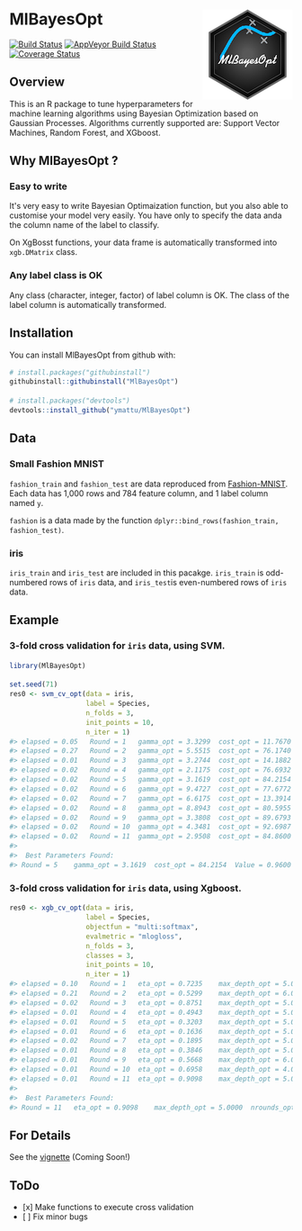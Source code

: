 
<!-- README.md is generated from README.Rmd. Please edit that file -->
MlBayesOpt <img src="man/figures/logo.png" align="right" />
===========================================================

[![Build Status](https://travis-ci.org/ymattu/MlBayesOpt.svg?branch=master)](https://travis-ci.org/ymattu/MlBayesOpt) [![AppVeyor Build Status](https://ci.appveyor.com/api/projects/status/github/ymattu/MlBayesOpt?branch=master&svg=true)](https://ci.appveyor.com/project/ymattu/MlBayesOpt) [![Coverage Status](https://img.shields.io/codecov/c/github/ymattu/MlBayesOpt/master.svg)](https://codecov.io/github/ymattu/MlBayesOpt?branch=master)

Overview
--------

This is an R package to tune hyperparameters for machine learning algorithms using Bayesian Optimization based on Gaussian Processes. Algorithms currently supported are: Support Vector Machines, Random Forest, and XGboost.

Why MlBayesOpt ?
----------------

### Easy to write

It's very easy to write Bayesian Optimaization function, but you also able to customise your model very easily. You have only to specify the data anda the column name of the label to classify.

On XgBosst functions, your data frame is automatically transformed into `xgb.DMatrix` class.

### Any label class is OK

Any class (character, integer, factor) of label column is OK. The class of the label column is automatically transformed.

Installation
------------

You can install MlBayesOpt from github with:

``` r
# install.packages("githubinstall")
githubinstall::githubinstall("MlBayesOpt")

# install.packages("devtools")
devtools::install_github("ymattu/MlBayesOpt")
```

Data
----

### Small Fashion MNIST

`fashion_train` and `fashion_test` are data reproduced from [Fashion-MNIST](https://github.com/zalandoresearch/fashion-mnist). Each data has 1,000 rows and 784 feature column, and 1 label column named `y`.

`fashion` is a data made by the function `dplyr::bind_rows(fashion_train, fashion_test)`.

### iris

`iris_train` and `iris_test` are included in this pacakge. `iris_train` is odd-numbered rows of `iris` data, and `iris_test`is even-numbered rows of `iris` data.

Example
-------

### 3-fold cross validation for `iris` data, using SVM.

``` r
library(MlBayesOpt)

set.seed(71)
res0 <- svm_cv_opt(data = iris,
                   label = Species,
                   n_folds = 3,
                   init_points = 10,
                   n_iter = 1)
#> elapsed = 0.05   Round = 1   gamma_opt = 3.3299  cost_opt = 11.7670  Value = 0.9333 
#> elapsed = 0.27   Round = 2   gamma_opt = 5.5515  cost_opt = 76.1740  Value = 0.9067 
#> elapsed = 0.01   Round = 3   gamma_opt = 3.2744  cost_opt = 14.1882  Value = 0.9400 
#> elapsed = 0.02   Round = 4   gamma_opt = 2.1175  cost_opt = 76.6932  Value = 0.9200 
#> elapsed = 0.02   Round = 5   gamma_opt = 3.1619  cost_opt = 84.2154  Value = 0.9600 
#> elapsed = 0.02   Round = 6   gamma_opt = 9.4727  cost_opt = 77.6772  Value = 0.8933 
#> elapsed = 0.02   Round = 7   gamma_opt = 6.6175  cost_opt = 13.3914  Value = 0.9267 
#> elapsed = 0.02   Round = 8   gamma_opt = 8.8943  cost_opt = 80.5955  Value = 0.8733 
#> elapsed = 0.02   Round = 9   gamma_opt = 3.3808  cost_opt = 89.6793  Value = 0.9333 
#> elapsed = 0.02   Round = 10  gamma_opt = 4.3481  cost_opt = 92.6987  Value = 0.9000 
#> elapsed = 0.02   Round = 11  gamma_opt = 2.9508  cost_opt = 84.8600  Value = 0.9467 
#> 
#>  Best Parameters Found: 
#> Round = 5    gamma_opt = 3.1619  cost_opt = 84.2154  Value = 0.9600
```

### 3-fold cross validation for `iris` data, using Xgboost.

``` r
res0 <- xgb_cv_opt(data = iris,
                   label = Species,
                   objectfun = "multi:softmax",
                   evalmetric = "mlogloss",
                   n_folds = 3,
                   classes = 3,
                   init_points = 10,
                   n_iter = 1)
#> elapsed = 0.10   Round = 1   eta_opt = 0.7235    max_depth_opt = 5.0000  nrounds_opt = 148.7789  subsample_opt = 0.9646  bytree_opt = 0.4860 Value = -0.6348 
#> elapsed = 0.21   Round = 2   eta_opt = 0.5299    max_depth_opt = 6.0000  nrounds_opt = 100.5166  subsample_opt = 0.4912  bytree_opt = 0.5438 Value = -0.5967 
#> elapsed = 0.02   Round = 3   eta_opt = 0.8751    max_depth_opt = 5.0000  nrounds_opt = 145.5496  subsample_opt = 0.7413  bytree_opt = 0.4354 Value = -0.6512 
#> elapsed = 0.01   Round = 4   eta_opt = 0.4943    max_depth_opt = 5.0000  nrounds_opt = 101.2015  subsample_opt = 0.4600  bytree_opt = 0.7854 Value = -0.2085 
#> elapsed = 0.01   Round = 5   eta_opt = 0.3203    max_depth_opt = 5.0000  nrounds_opt = 100.0397  subsample_opt = 0.3928  bytree_opt = 0.9258 Value = -0.1856 
#> elapsed = 0.01   Round = 6   eta_opt = 0.1636    max_depth_opt = 5.0000  nrounds_opt = 112.8716  subsample_opt = 0.7814  bytree_opt = 0.8673 Value = -0.3862 
#> elapsed = 0.02   Round = 7   eta_opt = 0.1895    max_depth_opt = 5.0000  nrounds_opt = 150.2979  subsample_opt = 0.2824  bytree_opt = 0.8784 Value = -0.3758 
#> elapsed = 0.01   Round = 8   eta_opt = 0.3846    max_depth_opt = 5.0000  nrounds_opt = 147.7906  subsample_opt = 0.7400  bytree_opt = 0.6732 Value = -0.2351 
#> elapsed = 0.01   Round = 9   eta_opt = 0.5668    max_depth_opt = 6.0000  nrounds_opt = 105.0991  subsample_opt = 0.2095  bytree_opt = 0.6461 Value = -0.2348 
#> elapsed = 0.01   Round = 10  eta_opt = 0.6958    max_depth_opt = 4.0000  nrounds_opt = 139.9589  subsample_opt = 0.3209  bytree_opt = 0.8865 Value = -0.0585 
#> elapsed = 0.01   Round = 11  eta_opt = 0.9098    max_depth_opt = 5.0000  nrounds_opt = 70.0000   subsample_opt = 0.8436  bytree_opt = 0.9599 Value = -0.0500 
#> 
#>  Best Parameters Found: 
#> Round = 11   eta_opt = 0.9098    max_depth_opt = 5.0000  nrounds_opt = 70.0000   subsample_opt = 0.8436  bytree_opt = 0.9599 Value = -0.0500
```

For Details
-----------

See the [vignette](https://ymattu.github.io/MlBayesOpt/articles/MlBayesOpt.html) (Coming Soon!)

ToDo
----

-   \[x\] Make functions to execute cross validation
-   \[ \] Fix minor bugs
